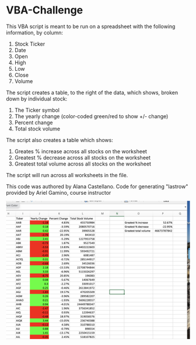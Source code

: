 # VBA-Challenge

This VBA script is meant to be run on a spreadsheet with the following information, by column:
1. Stock Ticker
2. Date
3. Open
4. High
5. Low
6. Close
7. Volume

The script creates a table, to the right of the data, which shows, broken down by individual stock:
1. The Ticker symbol
2. The yearly change (color-coded green/red to show +/- change)
3. Percent change
4. Total stock volume

The script also creates a table which shows:
1. Greates % increase across all stocks on the worksheet
2. Greatest % decrease across all stocks on the worksheet
3. Greatest total volume across all stocks on the worksheet

The script will run across all worksheets in the file. 

This code was authored by Alana Castellano.
Code for generating "lastrow" provided by Ariel Gamino, course instructor


![pic1](Screenshot01.png)